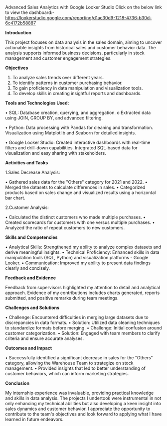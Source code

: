 Advanced Sales Analytics with Google Looker Studio Click on the below link to view the dashboard:-
https://lookerstudio.google.com/reporting/d1ac30d9-1218-4736-b30d-6c4172b58887

**Introduction**

This project focuses on data analysis in the sales domain, aiming to uncover actionable insights from 
historical sales and customer behavior data. The analysis supports informed business decisions, particularly 
in stock management and customer engagement strategies.


**Objectives**

1. To analyze sales trends over different years.
2. To identify patterns in customer purchasing behavior.
3. To gain proficiency in data manipulation and visualization tools.
4. To develop skills in creating insightful reports and dashboards.

**Tools and Technologies Used:**

• SQL: Database creation, querying, and aggregation. o Extracted data using JOIN, GROUP BY, and advanced filtering.

• Python: Data processing with Pandas for cleaning and transformation. Visualization using Matplotlib and Seaborn for detailed insights.

• Google Looker Studio: Created interactive dashboards with real-time filters and drill-down capabilities. Integrated SQL-based data for visualization and easy sharing with stakeholders.

**Activities and Tasks**

1.Sales Decrease Analysis:

• Gathered sales data for the "Others" category for 2021 and 2022.
• Merged the datasets to calculate differences in sales.
• Categorized products based on sales change and visualized results using a horizontal bar
chart.

2.Customer Analysis:

• Calculated the distinct customers who made multiple purchases.
• Created scorecards for customers with one versus multiple purchases.
• Analyzed the ratio of repeat customers to new customers.

**Skills and Competencies**

• Analytical Skills: Strengthened my ability to analyze complex datasets and derive meaningful
insights.
• Technical Proficiency: Enhanced skills in data manipulation tools (SQL, Python) and
visualization platforms - Google Looker.
• Communication: Improved my ability to present data findings clearly and concisely.

**Feedback and Evidence**

Feedback from supervisors highlighted my attention to detail and analytical approach. Evidence of
my contributions includes charts generated, reports submitted, and positive remarks during team
meetings.

**Challenges and Solutions**

• Challenge: Encountered difficulties in merging large datasets due to discrepancies in data
formats.
• Solution: Utilized data cleaning techniques to standardize formats before merging.
• Challenge: Initial confusion around customer categorization.
• Solution: Engaged with team members to clarify criteria and ensure accurate
analyses.

**Outcomes and Impact**

• Successfully identified a significant decrease in sales for the "Others" category, allowing the
Warehouse Team to strategize on stock management.
• Provided insights that led to better understanding of customer behaviors, which can inform
marketing strategies.

**Conclusion**

My internship experience was invaluable, providing practical knowledge and skills in data analysis.
The projects I undertook were instrumental in not only enhancing my technical abilities but also
developing a keen insight into sales dynamics and customer behavior. I appreciate the opportunity to
contribute to the team's objectives and look forward to applying what I have learned in future
endeavors.
